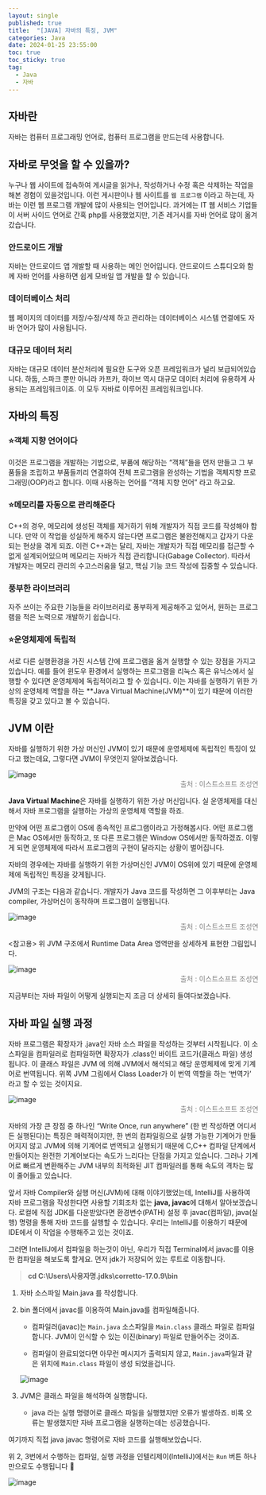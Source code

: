```yaml
---
layout: single
published: true
title:  "[JAVA] 자바의 특징, JVM"
categories: Java
date: 2024-01-25 23:55:00
toc: true
toc_sticky: true
tag:   
  - Java
  - 자바
---
```


## 자바란

자바는 컴퓨터 프로그래밍 언어로, 컴퓨터 프로그램을 만드는데 사용합니다. 

## 자바로 무엇을 할 수 있을까?

누구나 웹 사이트에 접속하여 게시글을 읽거나, 작성하거나 수정 혹은 삭제하는 작업을 해본 경험이 있을것입니다. 이런 게시판이나 웹 사이트를 `웹 프로그램` 이라고 하는데, 자바는 이런 웹 프로그램 개발에 많이 사용되는 언어입니다. 과거에는 IT 웹 서비스 기업들이 서버 사이드 언어로 간혹 php를 사용했었지만, 기존 레거시를 자바 언어로 많이 옮겨갔습니다. 

### 안드로이드 개발

자바는 안드로이드 앱 개발할 때 사용하는 메인 언어입니다. 안드로이드 스튜디오와 함께 자바 언어를 사용하면 쉽게 모바일 앱 개발을 할 수 있습니다. 



### 데이터베이스 처리

웹 페이지의 데이터를 저장/수정/삭제 하고 관리하는 데이터베이스 시스템 연결에도 자바 언어가 많이 사용됩니다. 

### 대규모 데이터 처리

자바는 대규모 데이터 분산처리에 필요한 도구와 오픈 프레임워크가 널리 보급되어있습니다. 하둡, 스파크 뿐만 아니라 카프카, 하이브 역시 대규모 데이터 처리에 유용하게 사용되는 프레임워크이죠. 이 모두 자바로 이루어진 프레임워크입니다.

## 자바의 특징

### ⭐객체 지향 언어이다

이것은 프로그램을 개발하는 기법으로, 부품에 해당하는 “객체”들을 먼저 만들고 그 부품들을 조립하고 부품들끼리 연결하여 전체 프로그램을 완성하는 기법을 객체지향 프로그래밍(OOP)라고 합니다. 이때 사용하는 언어를 “객체 지향 언어” 라고 하고요.

### ⭐메모리를 자동으로 관리해준다

C++의 경우, 메모리에 생성된 객체를 제거하기 위해 개발자가 직접 코드를 작성해야 합니다. 만약 이 작업을 성실하게 해주지 않는다면 프로그램은 불완전해지고 갑자기 다운되는 현상을 겪게 되죠. 이런 C++과는 달리, 자바는 개발자가 직접 메모리를 접근할 수 없게 설계되어있으며 메모리는 자바가 직접 관리합니다(Gabage Collector). 따라서 개발자는 메모리 관리의 수고스러움을 덜고, 핵심 기능 코드 작성에 집중할 수 있습니다. 

### 풍부한 라이브러리

자주 쓰이는 주요한 기능들을 라이브러리로 풍부하게 제공해주고 있어서, 원하는 프로그램을 적은 노력으로 개발하기 쉽습니다. 

### ⭐운영체제에 독립적

서로 다른 실행환경을 가진 시스템 간에 프로그램을 옮겨 실행할 수 있는 장점을 가지고 있습니다. 예를 들어 윈도우 환경에서 실행하는 프로그램을 리눅스 혹은 유닉스에서 실행할 수 있다면 운영체제에 독립적이라고 할 수 있습니다. 이는 자바를 실행하기 위한 가상의 운영체제 역할을 하는 **Java Virtual Machine(JVM)**이 있기 때문에 이러한 특징을 갖고 있다고 볼 수 있습니다. 

## JVM 이란

자바를 실행하기 위한 가상 머신인 JVM이 있기 때문에 운영체제에 독립적인 특징이 있다고 했는데요, 그렇다면 JVM이 무엇인지 알아보겠습니다. 

![image](https://github.com/BaxDailyGit/BaxDailyGit/assets/99312529/f9dfe634-91e2-4bc2-9318-881b9bba0e97)
<span style="color:gray; display: block; text-align: right;">출처 : 이스트소프트 조성연</span>

**Java Virtual Machine**은 자바를 실행하기 위한 가상 머신입니다. 실 운영체제를 대신해서 자바 프로그램을 실행하는 가상의 운영체제 역할을 하죠.

만약에 어떤 프로그램이 OS에 종속적인 프로그램이라고 가정해봅시다. 어떤 프로그램은 Mac OS에서만 동작하고, 또 다른 프로그램은 Window OS에서만 동작하겠죠. 이렇게 되면 운영체제에 따라서 프로그램의 구현이 달라지는 상황이 벌어집니다.  

자바의 경우에는 자바를 실행하기 위한 가상머신인 JVM이 OS위에 있기 때문에 운영체제에 독립적인 특징을 갖게됩니다. 

JVM의 구조는 다음과 같습니다. 개발자가 Java 코드를 작성하면 그 이후부터는 Java compiler, 가상머신이 동작하며 프로그램이 실행됩니다. 

![image](https://github.com/BaxDailyGit/BaxDailyGit/assets/99312529/58843794-f495-40f5-b98d-854c82f9632c)
<span style="color:gray; display: block; text-align: right;">출처 : 이스트소프트 조성연</span>

<참고용> 위 JVM 구조에서 Runtime Data Area 영역만을 상세하게 표현한 그림입니다. 

![image](https://github.com/BaxDailyGit/BaxDailyGit/assets/99312529/d34d4eb7-12f1-4dc9-b740-a75e0ca0ad40)
<span style="color:gray; display: block; text-align: right;">출처 : 이스트소프트 조성연</span>

지금부터는 자바 파일이 어떻게 실행되는지 조금 더 상세히 들여다보겠습니다. 

## 자바 파일 실행 과정

자바 프로그램은 확장자가 .java인 자바 소스 파일을 작성하는 것부터 시작됩니다. 이 소스파일을 컴파일러로 컴파일하면 확장자가 .class인 바이트 코드가(클래스 파일) 생성됩니다. 이 클래스 파일은 JVM 에 의해 JVM에서 해석되고 해당 운영체제에 맞게 기계어로 번역됩니다. 위쪽 JVM 그림에서 Class Loader가 이 번역 역할을 하는 ‘번역가’ 라고 할 수 있는 것이지요.

![image](https://github.com/BaxDailyGit/BaxDailyGit/assets/99312529/6b73442c-131e-4ffe-8967-512b7f079471)
<span style="color:gray; display: block; text-align: right;">출처 : 이스트소프트 조성연</span>

 자바의 가장 큰 장점 중 하나인 “Write Once, run anywhere” (한 번 작성하면 어디서든 실행된다)는 특징은 매력적이지만, 한 번의 컴파일링으로 실행 가능한 기계어가 만들어지지 않고 JVM에 의해 기계어로 번역되고 실행되기 때문에 C,C++ 컴파일 단계에서 만들어지는 완전한 기계어보다는 속도가 느리다는 단점을 가지고 있습니다. 그러나 기계어로 빠르게 변환해주는 JVM 내부의 최적화된 JIT 컴파일러를 통해 속도의 격차는 많이 줄어들고 있습니다. 

앞서 자바 Compiler와 실행 머신(JVM)에 대해 이야기했었는데, IntelliJ를 사용하여 자바 프로그램을 작성한다면 사용할 기회조차 없는 **java, javac**에 대해서 알아보겠습니다. 로컬에 직접 JDK를 다운받았다면 환경변수(PATH) 설정 후 javac(컴파일), java(실행) 명령을 통해 자바 코드를 실행할 수 있습니다. 우리는 IntelliJ를 이용하기 때문에 IDE에서 이 작업을 수행해주고 있는 것이죠.  

그러면 IntelliJ에서 컴파일을 하는것이 아닌, 우리가 직접 Terminal에서 javac를 이용한 컴파일을 해보도록 할게요. 먼저 jdk가 저장되어 있는 루트로 이동합니다.

> **cd C:\Users\사용자명\.jdks\corretto-17.0.9\bin**
> 



1. 자바 소스파일 Main.java 를 작성합니다.
2. bin 폴더에서 javac를 이용하여 Main.java를 컴파일해줍니다.
    - 컴파일러(javac)는 `Main.java` 소스파일을 `Main.class` 클래스 파일로 컴파일 합니다. JVM이 인식할 수 있는 이진(binary) 파일로 만들어주는 것이죠.
    
    
    
    - 컴파일이 완료되었다면 아무런 메시지가 출력되지 않고, `Main.java`파일과 같은 위치에 `Main.class` 파일이 생성 되었을겁니다.
    
    ![image](https://github.com/BaxDailyGit/BaxDailyGit/assets/99312529/893c3bb6-8765-4daf-be4d-9a9626258908)
    
3. JVM은 클래스 파일을 해석하여 실행합니다. 
    
    - java 라는 실행 명령어로 클래스 파일을 실행했지만 오류가 발생하죠. 비록 오류는 발생했지만 자바 프로그램을 실행하는데는 성공했습니다.

여기까지 직접 java javac 명령어로 자바 코드를 실행해보았습니다. 

위 2, 3번에서 수행하는 컴파일, 실행 과정을 인텔리제이(IntelliJ)에서는 `Run` 버튼 하나만으로도 수행됩니다 🙂

![image](https://github.com/BaxDailyGit/BaxDailyGit/assets/99312529/4ae7b32a-217a-4501-944e-0fb028aed99b)